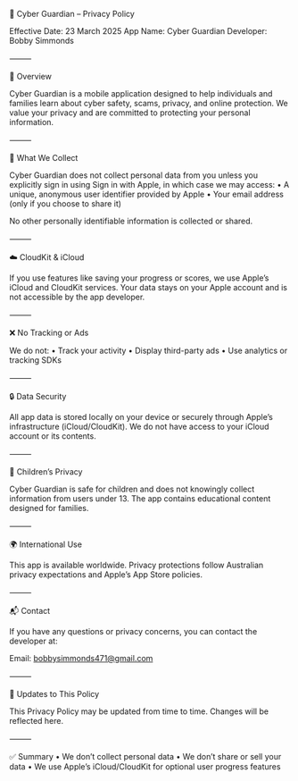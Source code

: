 📜 Cyber Guardian – Privacy Policy

Effective Date: 23 March 2025
App Name: Cyber Guardian
Developer: Bobby Simmonds

⸻

🔐 Overview

Cyber Guardian is a mobile application designed to help individuals and families learn about cyber safety, scams, privacy, and online protection. We value your privacy and are committed to protecting your personal information.

⸻

📱 What We Collect

Cyber Guardian does not collect personal data from you unless you explicitly sign in using Sign in with Apple, in which case we may access:
	•	A unique, anonymous user identifier provided by Apple
	•	Your email address (only if you choose to share it)

No other personally identifiable information is collected or shared.

⸻

☁️ CloudKit & iCloud

If you use features like saving your progress or scores, we use Apple’s iCloud and CloudKit services. Your data stays on your Apple account and is not accessible by the app developer.

⸻

❌ No Tracking or Ads

We do not:
	•	Track your activity
	•	Display third-party ads
	•	Use analytics or tracking SDKs

⸻

🔒 Data Security

All app data is stored locally on your device or securely through Apple’s infrastructure (iCloud/CloudKit). We do not have access to your iCloud account or its contents.

⸻

🧒 Children’s Privacy

Cyber Guardian is safe for children and does not knowingly collect information from users under 13. The app contains educational content designed for families.

⸻

🌍 International Use

This app is available worldwide. Privacy protections follow Australian privacy expectations and Apple’s App Store policies.

⸻

📬 Contact

If you have any questions or privacy concerns, you can contact the developer at:

Email: bobbysimmonds471@gmail.com

⸻

📅 Updates to This Policy

This Privacy Policy may be updated from time to time. Changes will be reflected here.

⸻

✅ Summary
	•	We don’t collect personal data
	•	We don’t share or sell your data
	•	We use Apple’s iCloud/CloudKit for optional user progress features
